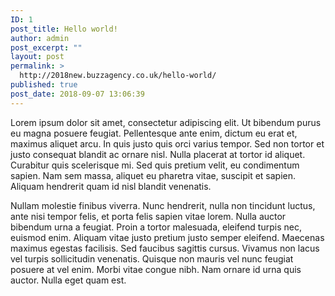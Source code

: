 ```yaml
---
ID: 1
post_title: Hello world!
author: admin
post_excerpt: ""
layout: post
permalink: >
  http://2018new.buzzagency.co.uk/hello-world/
published: true
post_date: 2018-09-07 13:06:39
---
```

Lorem ipsum dolor sit amet, consectetur adipiscing elit. Ut bibendum purus eu magna posuere feugiat. Pellentesque ante enim, dictum eu erat et, maximus aliquet arcu. In quis justo quis orci varius tempor. Sed non tortor et justo consequat blandit ac ornare nisl. Nulla placerat at tortor id aliquet. Curabitur quis scelerisque mi. Sed quis pretium velit, eu condimentum sapien. Nam sem massa, aliquet eu pharetra vitae, suscipit et sapien. Aliquam hendrerit quam id nisl blandit venenatis.

Nullam molestie finibus viverra. Nunc hendrerit, nulla non tincidunt luctus, ante nisi tempor felis, et porta felis sapien vitae lorem. Nulla auctor bibendum urna a feugiat. Proin a tortor malesuada, eleifend turpis nec, euismod enim. Aliquam vitae justo pretium justo semper eleifend. Maecenas maximus egestas facilisis. Sed faucibus sagittis cursus. Vivamus non lacus vel turpis sollicitudin venenatis. Quisque non mauris vel nunc feugiat posuere at vel enim. Morbi vitae congue nibh. Nam ornare id urna quis auctor. Nulla eget quam est.